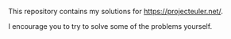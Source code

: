 This repository contains my solutions for https://projecteuler.net/.

I encourage you to try to solve some of the problems yourself.
